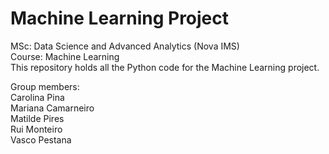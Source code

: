 # Machine Learning Project

MSc: Data Science and Advanced Analytics (Nova IMS) <br>
Course: Machine Learning <br>
This repository holds all the Python code for the Machine Learning project. <br>

Group members: <br>
Carolina Pina <br>
Mariana Camarneiro <br>
Matilde Pires <br>
Rui Monteiro <br>
Vasco Pestana
